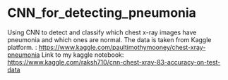 # CNN_for_detecting_pneumonia
Using CNN to detect and classify which chest x-ray images have pneumonia and which ones are normal. The data is taken from Kaggle platform. : https://www.kaggle.com/paultimothymooney/chest-xray-pneumonia
Link to my kaggle notebook: https://www.kaggle.com/raksh710/cnn-chest-xray-83-accuracy-on-test-data
